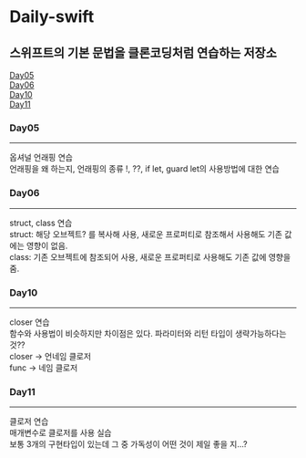 # Daily-swift

## 스위프트의 기본 문법을 클론코딩처럼 연습하는 저장소

[Day05](#Day05)</br>
[Day06](#Day06)</br>
[Day10](#Day10)</br>
[Day11](#Day11)</br>


### Day05
---
옵셔널 언래핑 연습</br>
언래핑을 왜 하는지, 언래핑의 종류 !, ??, if let, guard let의 사용방법에 대한 연습


### Day06
---
struct, class 연습</br>
struct: 해당 오브젝트? 를 복사해 사용, 새로운 프로퍼티로 참조해서 사용해도 기존 값에는 영향이 없음.</br>
class: 기존 오브젝트에 참조되어 사용, 새로운 프로퍼티로 사용해도 기존 값에 영향을 줌.


### Day10
---
closer 연습</br>
함수와 사용법이 비슷하지만 차이점은 있다. 파라미터와 리턴 타입이 생략가능하다는 것?? </br>
closer -> 언네임 클로저 </br>
func -> 네임 클로저


### Day11
---
클로저 연습 </br>
매개변수로 클로저를 사용 실습 </br>
보통 3개의 구현타입이 있는데 그 중 가독성이 어떤 것이 제일 좋을 지...? </br>
